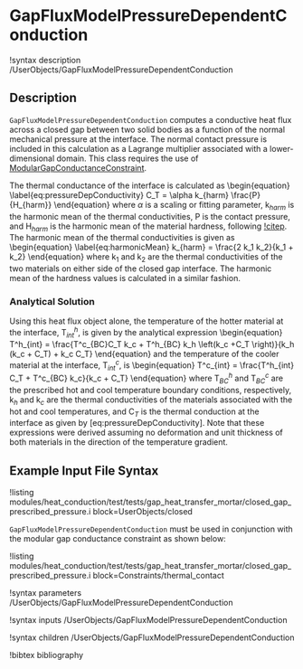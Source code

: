 # GapFluxModelPressureDependentConduction

!syntax description /UserObjects/GapFluxModelPressureDependentConduction

## Description

`GapFluxModelPressureDependentConduction` computes a conductive heat flux across
a closed gap between two solid bodies as a function of the normal mechanical pressure
at the interface. The normal contact pressure is included in this calculation as
a Lagrange multiplier associated with a lower-dimensional domain. This class
requires the use of [ModularGapConductanceConstraint](ModularGapConductanceConstraint.md).

The thermal conductance of the interface is calculated as
\begin{equation}
  \label{eq:pressureDepConductivity}
  C_T = \alpha k_{harm} \frac{P}{H_{harm}}
\end{equation}
where $\alpha$ is a scaling or fitting parameter, k$_{harm}$ is the harmonic mean
of the thermal conductivities, P is the contact pressure, and H$_{harm}$ is the
harmonic mean of the material hardness, following [!citep](cincotti2007modeling).
The harmonic mean of the thermal conductivities is given as
\begin{equation}
  \label{eq:harmonicMean}
  k_{harm} = \frac{2 k_1 k_2}{k_1 + k_2}
\end{equation}
where k$_1$ and k$_2$ are the thermal conductivities of the two materials on either
side of the closed gap interface. The harmonic mean of the hardness values is
calculated in a similar fashion.

### Analytical Solution

Using this heat flux object alone, the temperature of the hotter material at the
interface, T$^h_{int}$, is given by the analytical expression
\begin{equation}
T^h_{int} = \frac{T^c_{BC}C_T k_c + T^h_{BC} k_h \left(k_c +C_T \right)}{k_h (k_c + C_T) + k_c C_T}
\end{equation}
and the temperature of the cooler material at the interface, T$^c_{int}$, is
\begin{equation}
T^c_{int} = \frac{T^h_{int} C_T + T^c_{BC} k_c}{k_c + C_T}
\end{equation}
where T$^h_{BC}$ and T$^c_{BC}$ are the prescribed hot and cool temperature boundary
conditions, respectively, k$_h$ and k$_c$ are the thermal conductivities of the
materials associated with the hot and cool temperatures, and C$_T$ is the thermal
conduction at the interface as given by [eq:pressureDepConductivity].
Note that these expressions were derived assuming no deformation and unit thickness
of both materials in the direction of the temperature gradient.

## Example Input File Syntax

!listing modules/heat_conduction/test/tests/gap_heat_transfer_mortar/closed_gap_prescribed_pressure.i block=UserObjects/closed

`GapFluxModelPressureDependentConduction` must be used in conjunction with the modular gap conductance
constraint as shown below:

!listing modules/heat_conduction/test/tests/gap_heat_transfer_mortar/closed_gap_prescribed_pressure.i block=Constraints/thermal_contact

!syntax parameters /UserObjects/GapFluxModelPressureDependentConduction

!syntax inputs /UserObjects/GapFluxModelPressureDependentConduction

!syntax children /UserObjects/GapFluxModelPressureDependentConduction

!bibtex bibliography
